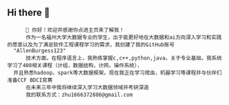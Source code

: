 ## Hi there 👋
          🔭 你好！欢迎并感谢你点进主页来了解我！
          作为一名福州大学大数据专业的学生，出于能更好地在大数据和ai方向深入学习和实践的愿景以及为了满足软件工程课程学习的需求，我创建了我的GitHub账号
      "AllenBurgess123"
          技术方面，在程序语言上，我熟练掌握c,c++,python,java，关于专业基础，我系统学习了408相关课程（计组，数据结构，计网，操作系统），
      并且熟悉hadoop，spark等大数据框架。现在我正在学习爬虫，机器学习等课程并与伙伴们准备CCF BDCI竞赛
          在未来三年中我将继续深入学习大数据领域并考研深造
          我的联系方式：zhu1666372886@gmail.com
          
          
    

<!--
**AllenBurgess123/AllenBurgess123** is a ✨ _special_ ✨ repository because its `README.md` (this file) appears on your GitHub profile.

Here are some ideas to get you started:

- 🔭 I’m currently studying in FZU
- 🌱 I’m currently learning ...
- 👯 I’m looking to collaborate on ...
- 🤔 I’m looking for help with ...
- 💬 Ask me about ...
- 📫 How to reach me: ...
- 😄 Pronouns: ...
- ⚡ Fun fact: ...
-->
